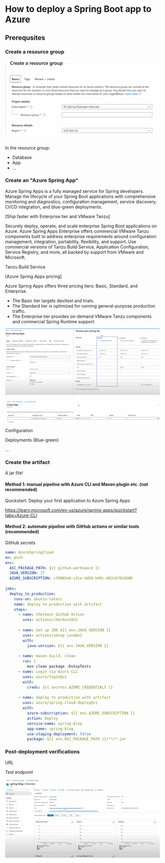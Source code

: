# How to deploy a Spring Boot app to Azure

## Prerequsites

### Create a resource group

![1672448967201](image/Deploy_SpringBoot_2_Azure/1672448967201.png)

In the resource group:

- Database
- App
- ...

### Create an "Azure Spring App"

Azure Spring Apps is a fully managed service for Spring developers. Manage the lifecycle of your Spring Boot applications with comprehensive monitoring and diagnostics, configuration management, service discovery, CI/CD integration, and blue-green deployments.

[Ship faster with Enterprise tier and VMware Tanzu]

Securely deploy, operate, and scale enterprise Spring Boot applications on Azure. Azure Spring Apps Enterprise offers commercial VMware Tanzu components built to address enterprise requirements around configuration management, integration, portability, flexibility, and support. Use commercial versions of Tanzu Build Service, Application Configuration, Service Registry, and more, all backed by support from VMware and Microsoft.

Tanzu Build Service

[Azure Spring Apps pricing]

Azure Spring Apps offers three pricing tiers: Basic, Standard, and Enterprise.

- The Basic tier targets dev/test and trials.
- The Standard tier is optimized for running general-purpose production traffic.
- The Enterprise tier provides on-demand VMware Tanzu components and commercial Spring Runtime support.

![1672449083935](image/Deploy_SpringBoot_2_Azure/1672449083935.png)

![1672449164196](image/Deploy_SpringBoot_2_Azure/1672449164196.png)

Configuration

Deployments (Blue-green)

...

### Create the artifact

A jar file!

#### Method 1: manual pipeline with Azure CLI and Maven plugin etc. (not recommended)

Quickstart: Deploy your first application to Azure Spring Apps

<https://learn.microsoft.com/en-us/azure/spring-apps/quickstart?tabs=Azure-CLI>

#### Method 2: automate pipeline with GitHub actions or similar tools (recommended)

GitHub secrets

```yml
name: AzureSpringCloud
on: push
env:
  ASC_PACKAGE_PATH: ${{ github.workspace }}
  JAVA_VERSION: 17
  AZURE_SUBSCRIPTION: c70085e6-c3ce-4d50-b40c-d03cb762d680

jobs:
  deploy_to_production:
    runs-on: ubuntu-latest
    name: deploy to production with artifact
    steps:
      - name: Checkout Github Action
        uses: actions/checkout@v2
        
      - name: Set up JDK ${{ env.JAVA_VERSION }}
        uses: actions/setup-java@v1
        with:
          java-version: ${{ env.JAVA_VERSION }}

      - name: maven build, clean
        run: |
          mvn clean package -DskipTests
      - name: Login via Azure CLI
        uses: azure/login@v1
        with:
          creds: ${{ secrets.AZURE_CREDENTIALS }}

      - name: deploy to production with artifact
        uses: azure/spring-cloud-deploy@v1
        with:
          azure-subscription: ${{ env.AZURE_SUBSCRIPTION }}
          action: Deploy
          service-name: spring-blog
          app-name: spring-blog
          use-staging-deployment: false
          package: ${{ env.ASC_PACKAGE_PATH }}/**/*.jar
```

### Post-deployment verifications

URL

Test endpoint

![1672450048206](image/Deploy_SpringBoot_2_Azure/1672450048206.png)
